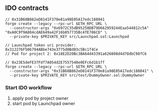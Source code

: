 ## IDO contracts

```
// 0x31B68B862eD8141F370e81a98E05A17edc188041
forge create --legacy --rpc-url $ETH_RPC_URL \
  --constructor-args "0x6972C35dB95258DB79D662959244Eaa544812c5A" "0xA0C9f9A884cdAE649a42F16b057735Bc4fE786CD" \
  --private-key $PRIVATE_KEY src/Launchpad.sol:Launchpad

// Launchpad token uri provider: 0x312276F506794ABbe743e3775d0Bd03c5Bc1f4Ce
// Pod for project 2: 0x18E2D20Bc3BA64d43391a626808d4d78dbC98fC6

// 0x23E5deFE37Fdf7A054d2E7557548e0EFc6d1b1ff
forge create --legacy --rpc-url $ETH_RPC_URL \
  --constructor-args "0x31B68B862eD8141F370e81a98E05A17edc188041" \
  --private-key $PRIVATE_KEY src/test/DummyOwner.sol:DummyOwner
```

### Start IDO workflow

1. apply pod by project owner
2. start pod by Launchpad owner
